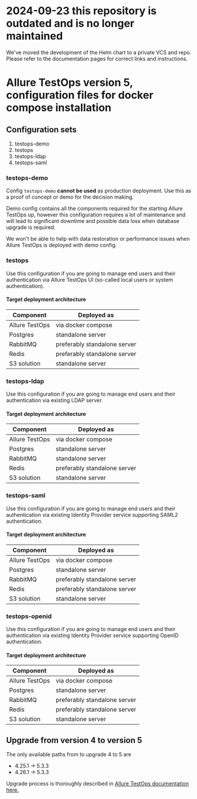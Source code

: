 # 2024-09-23 this repository is outdated and is no longer maintained

We've moved the development of the Helm chart to a private VCS and repo. Please refer to the documentation pages for correct links and instructions.

# Allure TestOps version 5, configuration files for docker compose installation

## Configuration sets

1. testops-demo
2. testops
3. testops-ldap
4. testops-saml

### testops-demo

Config `testops-demo` **cannot be used** as production deployment. Use this as a proof of concept or demo for the decision making.

Demo config contains all the components required for the starting Allure TestOps up, however this configuration requires a lot of maintenance and will lead to significant downtime and possible data loss when database upgrade is required.

We won't be able to help with data restoration or performance issues when Allure TestOps is deployed with demo config.

### testops

Use this configuration if you are going to manage end users and their authentication via Allure TestOps UI (so-called local users or system authentication).

#### Target deployment architecture

| Component      | Deployed as                  |
|----------------|------------------------------|
| Allure TestOps | via docker compose           |
| Postgres       | standalone server            |
| RabbitMQ       | preferably standalone server |
| Redis          | preferably standalone server |
| S3 solution    | standalone server            |

### testops-ldap

Use this configuration if you are going to manage end users and their authentication via existing LDAP server.

#### Target deployment architecture

| Component      | Deployed as                  |
|----------------|------------------------------|
| Allure TestOps | via docker compose           |
| Postgres       | standalone server            |
| RabbitMQ       | standalone server            |
| Redis          | preferably standalone server |
| S3 solution    | standalone server            |

### testops-saml

Use this configuration if you are going to manage end users and their authentication via existing Identity Provider service supporting SAML2 authentication.

#### Target deployment architecture

| Component      | Deployed as                  |
|----------------|------------------------------|
| Allure TestOps | via docker compose           |
| Postgres       | standalone server            |
| RabbitMQ       | preferably standalone server |
| Redis          | preferably standalone server |
| S3 solution    | standalone server            |

### testops-openid

Use this configuration if you are going to manage end users and their authentication via existing Identity Provider service supporting OpenID authentication.

#### Target deployment architecture

| Component      | Deployed as                  |
|----------------|------------------------------|
| Allure TestOps | via docker compose           |
| Postgres       | standalone server            |
| RabbitMQ       | preferably standalone server |
| Redis          | preferably standalone server |
| S3 solution    | standalone server            |

## Upgrade from version 4 to version 5

The only available paths from to upgrade 4 to 5  are

- 4.25.1 → 5.3.3
- 4.26.1 → 5.3.3

Upgrade process is thoroughly described in [Allure TestOps documentation here.](https://)
